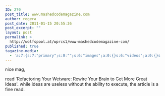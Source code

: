 ```yaml
---
ID: 270
post_title: www.mashedcodemagazine.com
author: rogera
post_date: 2011-01-15 20:55:36
post_excerpt: ""
layout: post
permalink: >
  http://wolfspool.at/wprcs1/www-mashedcodemagazine-com/
published: true
tagazine-media:
  - 'a:7:{s:7:"primary";s:0:"";s:6:"images";a:0:{}s:6:"videos";a:0:{}s:11:"image_count";s:1:"0";s:6:"author";s:7:"1944800";s:7:"blog_id";s:7:"1870407";s:9:"mod_stamp";s:19:"2011-01-15 20:55:36";}'
---
```

<p>nice mag,

read 'Refactoring Your Wetware: Rewire Your Brain to Get More Great Ideas'. while ideas are useless without the ability to execute, the article is a fine read.</p>